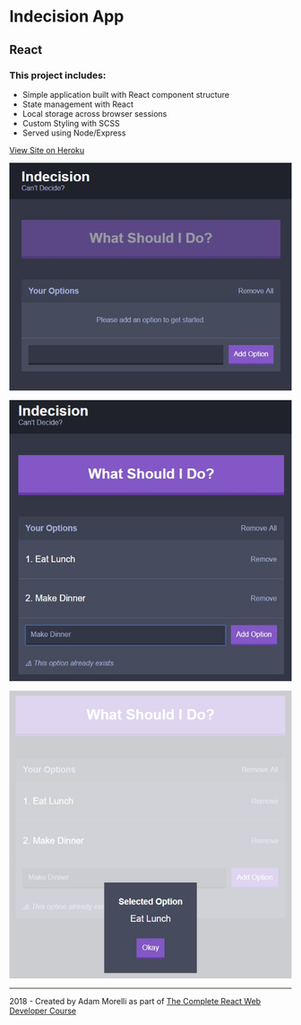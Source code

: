 # Indecision App
## React
### This project includes:
* Simple application built with React component structure
* State management with React
* Local storage across browser sessions
* Custom Styling with SCSS
* Served using Node/Express

[View Site on Heroku](https://fierce-meadow-28812.herokuapp.com/)

![App Front Page](project_images/App.jpg?raw=true "App Front Page")

![Add decisions](project_images/App2.jpg?raw=true "Add decisions")

![Make Decision](project_images/App3.jpg?raw=true "Make decision")
___
2018 - Created by Adam Morelli as part of [The Complete React Web Developer Course](https://www.udemy.com/react-2nd-edition/)
